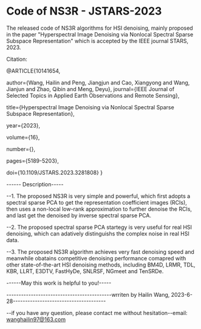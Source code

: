 # Code of NS3R - JSTARS-2023
The released code of NS3R algorithms for HSI denoising, mainly proposed in the paper "Hyperspectral Image Denoising via Nonlocal Spectral Sparse Subspace Representation" which is accepted by the IEEE journal STARS, 2023.

Citation: 

@ARTICLE{10141654,

  author={Wang, Hailin and Peng, Jiangjun and Cao, Xiangyong and Wang, Jianjun and Zhao, Qibin and Meng, Deyu},
  journal={IEEE Journal of Selected Topics in Applied Earth Observations and Remote Sensing}, 
  
  title={Hyperspectral Image Denoising via Nonlocal Spectral Sparse Subspace Representation}, 
  
  year={2023},
  
  volume={16},
  
  number={},
  
  pages={5189-5203},
  
  doi={10.1109/JSTARS.2023.3281808}
  }


------ Description-----

--1. The proposed NS3R is very simple and powerful, which first adopts a spectral sparse PCA to get the representation coefficient images (RCIs), then uses a non-local low-rank approximation to further denoise the RCIs, and last get the denoised by inverse spectral sparse PCA.

--2. The proposed spectral sparse PCA startegy is very useful for real HSI denoising, which can adatively distinguishs the complex noise in real HSI data.

--3. The proposed NS3R algorithm achieves very fast denoising speed and meanwhile obatains competitive denoising performance comapred with other state-of-the-art HSI denoising methods, including BM4D, LRMR, TDL, KBR, LLRT, E3DTV, FastHyDe, SNLRSF, NGmeet and TenSRDe. 

------May this work is helpful to you!-----

-------------------------------------------wrriten by Hailin Wang, 2023-6-28--------------------------------------

--if you have any question, please contact me without hesitation--email: wanghailin97@163.com




